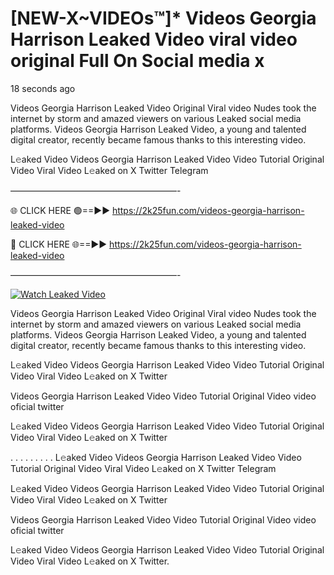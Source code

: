 # [NEW-X~VIDEOs™]* Videos Georgia Harrison Leaked Video viral video original Full On Social media x

18 seconds ago

Videos Georgia Harrison Leaked Video Original Viral video Nudes took the internet by storm and amazed viewers on various Leaked social media platforms. Videos Georgia Harrison Leaked Video, a young and talented digital creator, recently became famous thanks to this interesting video.

L𝚎aked Video Videos Georgia Harrison Leaked Video Video Tutorial Original Video Viral Video L𝚎aked on X Twitter Telegram

———————————————————-

🌐 CLICK HERE 🟢==►► https://2k25fun.com/videos-georgia-harrison-leaked-video

🔴 CLICK HERE 🌐==►► https://2k25fun.com/videos-georgia-harrison-leaked-video

———————————————————-

[![Watch Leaked Video](https://miro.medium.com/v2/resize:fit:828/format:webp/1*cilzJN44JGOrTw9NJCrNHA.gif "Watch Leaked Video")](https://2k25fun.com/videos-georgia-harrison-leaked-video)

Videos Georgia Harrison Leaked Video Original Viral video Nudes took the internet by storm and amazed viewers on various Leaked social media platforms. Videos Georgia Harrison Leaked Video, a young and talented digital creator, recently became famous thanks to this interesting video.

L𝚎aked Video Videos Georgia Harrison Leaked Video Video Tutorial Original Video Viral Video L𝚎aked on X Twitter

Videos Georgia Harrison Leaked Video Video Tutorial Original Video video oficial twitter

L𝚎aked Video Videos Georgia Harrison Leaked Video Video Tutorial Original Video Viral Video L𝚎aked on X Twitter

. . . . . . . . . L𝚎aked Video Videos Georgia Harrison Leaked Video Video Tutorial Original Video Viral Video L𝚎aked on X Twitter Telegram

L𝚎aked Video Videos Georgia Harrison Leaked Video Video Tutorial Original Video Viral Video L𝚎aked on X Twitter

Videos Georgia Harrison Leaked Video Video Tutorial Original Video video oficial twitter

L𝚎aked Video Videos Georgia Harrison Leaked Video Video Tutorial Original Video Viral Video L𝚎aked on X Twitter.